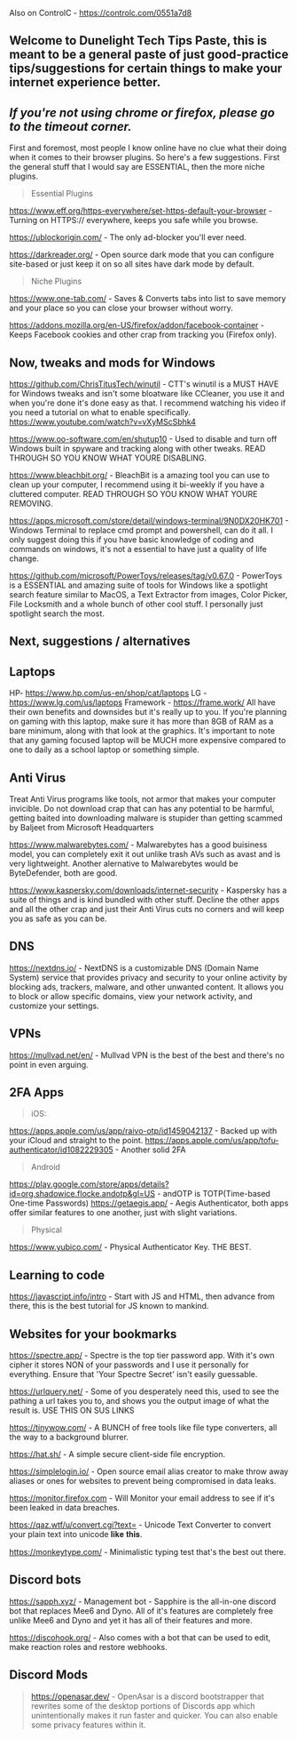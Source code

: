 Also on ControlC - https://controlc.com/0551a7d8
## Welcome to Dunelight Tech Tips Paste, this is meant to be a general paste of just good-practice tips/suggestions for certain things to make your internet experience better.
## _If you're not using chrome or firefox, please go to the timeout corner._

First and foremost, most people I know online have no clue what their doing when it comes to their browser plugins. So here's a few suggestions. First the general stuff that I would say are ESSENTIAL, then the more niche plugins.

> Essential Plugins 

https://www.eff.org/https-everywhere/set-https-default-your-browser - Turning on HTTPS:// everywhere, keeps you safe while you browse.

https://ublockorigin.com/ - The only ad-blocker you'll ever need.

https://darkreader.org/ - Open source dark mode that you can configure site-based or just keep it on so all sites have dark mode by default.

> Niche Plugins 

https://www.one-tab.com/ - Saves & Converts tabs into list to save memory and your place so you can close your browser without worry.

https://addons.mozilla.org/en-US/firefox/addon/facebook-container - Keeps Facebook cookies and other crap from tracking you (Firefox only).

## Now, tweaks and mods for Windows
https://github.com/ChrisTitusTech/winutil - CTT's winutil is a MUST HAVE for Windows tweaks and isn't some bloatware like CCleaner, you use it and when you're done it's done easy as that. I recommend watching his video if you need a tutorial on what to enable specifically. https://www.youtube.com/watch?v=vXyMScSbhk4

https://www.oo-software.com/en/shutup10 -  Used to disable and turn off Windows built in spyware and tracking along with other tweaks. READ THROUGH SO YOU KNOW WHAT YOURE DISABLING.

https://www.bleachbit.org/ - BleachBit is a amazing tool you can use to clean up your computer, I recommend using it bi-weekly if you have a cluttered computer. READ THROUGH SO YOU KNOW WHAT YOURE REMOVING.

https://apps.microsoft.com/store/detail/windows-terminal/9N0DX20HK701 - Windows Terminal to replace cmd prompt and powershell, can do it all. I only suggest doing this if you have basic knowledge of coding and commands on windows, it's not a essential to have just a quality of life change.

https://github.com/microsoft/PowerToys/releases/tag/v0.67.0 - PowerToys is a ESSENTIAL and amazing suite of tools for Windows like a spotlight search feature similar to MacOS, a Text Extractor from images, Color Picker, File Locksmith and a whole bunch of other cool stuff. I personally just spotlight search the most.

## Next, suggestions / alternatives
## Laptops
HP- https://www.hp.com/us-en/shop/cat/laptops
LG - https://www.lg.com/us/laptops
Framework - https://frame.work/
All have their own benefits and downsides but it's really up to you.
If you're planning on gaming with this laptop, make sure it has more than 8GB of RAM as a bare minimum, along with that look at the graphics. It's important to note that any gaming focused laptop will be MUCH more expensive compared to one to daily as a school laptop or something simple.

## Anti Virus
Treat Anti Virus programs like tools, not armor that makes your computer invicible. Do not download crap that can has any potential to be harmful, getting baited into downloading malware is stupider than getting scammed by Baljeet from Microsoft Headquarters

https://www.malwarebytes.com/ - Malwarebytes has a good buisiness model, you can completely exit it out unlike trash AVs such as avast and is very lightweight. Another alernative to Malwarebytes would be ByteDefender, both are good.

https://www.kaspersky.com/downloads/internet-security - Kaspersky has a suite of things and is kind bundled with other stuff. Decline the other apps and all the other crap and just their Anti Virus cuts no corners and will keep you as safe as you can be.
## DNS
https://nextdns.io/ -  NextDNS is a customizable DNS (Domain Name System) service that provides privacy and security to your online activity by blocking ads, trackers, malware, and other unwanted content. It allows you to block or allow specific domains, view your network activity, and customize your settings.
## VPNs
https://mullvad.net/en/ - Mullvad VPN is the best of the best and there's no point in even arguing. 

## 2FA Apps
> iOS:

https://apps.apple.com/us/app/raivo-otp/id1459042137 - Backed up with your iCloud and straight to the point.
https://apps.apple.com/us/app/tofu-authenticator/id1082229305 - Another solid 2FA
> Android

https://play.google.com/store/apps/details?id=org.shadowice.flocke.andotp&gl=US - andOTP is TOTP(Time-based One-time Passwords)
https://getaegis.app/ - Aegis Authenticator, both apps offer similar features to one another, just with slight variations. 

> Physical

https://www.yubico.com/ - Physical Authenticator Key. THE BEST.

## Learning to code
https://javascript.info/intro - Start with JS and HTML, then advance from there, this is the best tutorial for JS known to mankind.

## Websites for your bookmarks
https://spectre.app/ - Spectre is the top tier password app. With it's own cipher it stores NON of your passwords and I use it personally for everything. Ensure that 'Your Spectre Secret' isn't easily guessable.

https://urlquery.net/ - Some of you desperately need this, used to see the pathing a url takes you to, and shows you the output image of what the result is. USE THIS ON SUS LINKS

https://tinywow.com/ - A BUNCH of free tools like file type converters, all the way to a background blurrer.

https://hat.sh/ - A simple secure client-side file encryption.

https://simplelogin.io/ - Open source email alias creator to make throw away aliases or ones for websites to prevent being compromised in data leaks.

https://monitor.firefox.com - Will Monitor your email address to see if it's been leaked in data breaches.

https://qaz.wtf/u/convert.cgi?text= - Unicode Text Converter to convert your plain text into unicode 𝐥𝐢𝐤𝐞 𝐭𝐡𝐢𝐬.

https://monkeytype.com/ - Minimalistic typing test that's the best out there.

## Discord bots
https://sapph.xyz/ - Management bot - Sapphire is the all-in-one discord bot that replaces Mee6 and Dyno. All of it's features are completely free unlike Mee6 and Dyno and yet it has all of their features and more.

https://discohook.org/ - Also comes with a bot that can be used to edit, make reaction roles and restore webhooks.

## Discord Mods
>https://openasar.dev/ - OpenAsar is a discord bootstrapper that rewrites some of the desktop portions of Discords app which unintentionally makes it run faster and quicker. You can also enable some privacy features within it.

